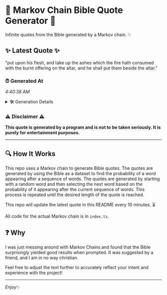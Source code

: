 # 📖 Markov Chain Bible Quote Generator 📖

Infinite quotes from the Bible generated by a Markov chain. ✨

## ✨ Latest Quote ✨
"put upon his flesh, and take up the ashes which the fire hath consumed with the burnt offering on the altar, and he shall put them beside the altar."

### ⏰ Generated At
*4:40:38 AM*

<details>
    <summary>🛠️ Generation Details</summary>
    <p>
        <strong>🌱 Seed:</strong> put<br>
        <strong>🔄 Iterations:</strong> 28<br>
        <strong>📜 Context History:</strong><br>[ put ]: upon<br>[ put, upon ]: his<br>[ put, upon, his ]: flesh,<br>[ put, upon, his, flesh, ]: and<br>[ put, upon, his, flesh,, and ]: take<br>[ put, upon, his, flesh,, and, take ]: up<br>[ upon, his, flesh,, and, take, up ]: the<br>[ his, flesh,, and, take, up, the ]: ashes<br>[ flesh,, and, take, up, the, ashes ]: which<br>[ and, take, up, the, ashes, which ]: the<br>[ take, up, the, ashes, which, the ]: fire<br>[ up, the, ashes, which, the, fire ]: hath<br>[ the, ashes, which, the, fire, hath ]: consumed<br>[ ashes, which, the, fire, hath, consumed ]: with<br>[ which, the, fire, hath, consumed, with ]: the<br>[ the, fire, hath, consumed, with, the ]: burnt<br>[ fire, hath, consumed, with, the, burnt ]: offering<br>[ hath, consumed, with, the, burnt, offering ]: on<br>[ consumed, with, the, burnt, offering, on ]: the<br>[ with, the, burnt, offering, on, the ]: altar,<br>[ the, burnt, offering, on, the, altar, ]: and<br>[ burnt, offering, on, the, altar,, and ]: he<br>[ offering, on, the, altar,, and, he ]: shall<br>[ on, the, altar,, and, he, shall ]: put<br>[ the, altar,, and, he, shall, put ]: them<br>[ altar,, and, he, shall, put, them ]: beside<br>[ and, he, shall, put, them, beside ]: the<br>[ he, shall, put, them, beside, the ]: altar.<br>
    </p>
</details>

### ⚠️ Disclaimer ⚠️
**This quote is generated by a program and is not to be taken seriously. It is purely for entertainment purposes.**

---

## 🔍 How It Works

This repo uses a Markov chain to generate Bible quotes. The quotes are generated by using the Bible as a dataset to find the probability of a word appearing after a sequence of words. The quotes are generated by starting with a random word and then selecting the next word based on the probability of it appearing after the current sequence of words. This process is repeated until the desired length of the quote is reached.

This repo will update the latest quote in this README every 10 minutes. ⏳

All code for the actual Markov chain is in `index.ts`.

## ❓ Why

I was just messing around with Markov Chains and found that the Bible surprisingly yielded good results when prompted. 
It was suggested by a friend, and I am in no way christian.

Feel free to adjust the text further to accurately reflect your intent and experience with the project!

---

*Enjoy*✨
